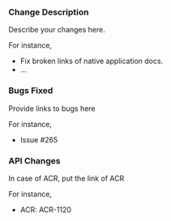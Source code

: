 ### Change Description ###

Describe your changes here.

For instance,
 - Fix broken links of native application docs.
 -  ...

### Bugs Fixed ###

Provide links to bugs here

For instance,

 - Issue #265

### API Changes ###

In case of ACR, put the link of ACR

For instance,

 - ACR: ACR-1120

